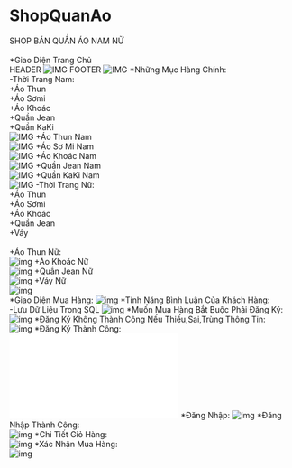 # ShopQuanAo
SHOP BÁN QUẦN ÁO NAM NỮ</br></br>
*Giao Diện Trang Chủ</br>
HEADER
![IMG](trangchu1.png)
FOOTER
![IMG](trangchu2.png)
*Những Mục Hàng Chính:</br>
-Thời Trang Nam:</br>
+Áo Thun</br>
+Áo Sơmi</br>
+Áo Khoác</br>
+Quần Jean</br>
+Quần KaKi</br>
![IMG](thoitrangnam.png)
+Áo Thun Nam</br>
![IMG](aothunnam.png)
+Áo Sơ Mi Nam</br>
![IMG](sominam.png)
+Áo Khoác Nam</br>
![IMG](aokhoacnam.png)
+Quần Jean Nam</br>
![IMG](jeannam.png)
+Quần KaKi Nam</br>
![IMG](kakinam.png)
-Thời Trang Nữ:</br>
+Áo Thun</br>
+Áo Sơmi</br>
+Áo Khoác</br>
+Quần Jean</br>
+Váy</br></br>
+Áo Thun Nữ:</br>
![img](aothunnu.png)
+Áo Khoác Nữ</br>
![img](aokhoacnu.png)
+Quần Jean Nữ</br>
![img](quanjeannu.png)
+Váy Nữ</br>
![img](vaynu.png)
</br>
*Giao Diện Mua Hàng:
![img](giaodienmuahang.png)
*Tính Năng Bình Luận Của Khách Hàng:</br>
-Lưu Dữ Liệu Trong SQL
![img](binhluan.png)
*Muốn Mua Hàng Bắt Buộc Phải Đăng Ký:</br>
![img](dangky.png)
*Đăng Ký Không Thành Công Nếu Thiếu,Sai,Trùng Thông Tin:</br>
![img](dangkykhongthanhcong.png)
*Đăng Ký Thành Công:</br>
![img](dangkythanhcong.img)
*Đăng Nhập:
![img](dangnhap.png)
*Đăng Nhập Thành Công:</br>
![img](DANGNHAPTHANHCONG.png)
*Chi Tiết Giỏ Hàng:</br>
![img](CHITIETGIOHANG.png)
*Xác Nhận Mua Hàng:</br>
![img](XACNHANMUAHANG.png)




